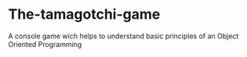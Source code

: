 # The-tamagotchi-game
A console game wich helps to understand basic principles of an Object Oriented Programming
